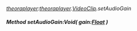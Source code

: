 _[theoraplayer](../../modules/theoraplayer/theoraplayer-module.md):[theoraplayer](../../modules/theoraplayer/theoraplayer-module.md).[VideoClip](../../modules/theoraplayer/theoraplayer-videoclip.md).setAudioGain_
##### Method setAudioGain:Void( gain:[Float](../../modules/wonkey/wonkey-types-float.md) )
